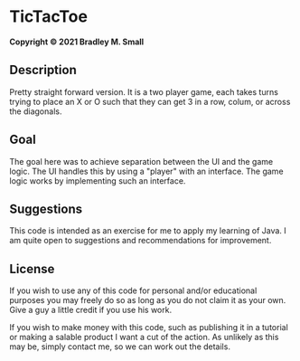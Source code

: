 # TicTacToe
**Copyright © 2021 Bradley M. Small**

## **Description**
Pretty straight forward version. It is a two player game, each takes turns trying to place an X or O such that they can get 3 in a row, colum, or across the diagonals. 

## **Goal**
The goal here was to achieve separation between the UI and the game logic. The UI handles this by using a "player" with an interface. The game logic works by implementing such an interface. 

## **Suggestions**
This code is intended as an exercise for me to apply my learning of Java. I am quite open to suggestions and recommendations for improvement.

## **License**
If you wish to use any of this code for personal and/or educational purposes you may freely do so as long as you do not claim it as your own. Give a guy a little credit if you use his work.

If you wish to make money with this code, such as publishing it in a tutorial or making a salable product I want a cut of the action. As unlikely as this may be, simply contact me, so we can work out the details.
